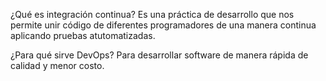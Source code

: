 ¿Qué es integración continua?
Es una práctica de desarrollo que nos permite unir código de diferentes programadores de una manera continua aplicando pruebas  atutomatizadas.

¿Para qué sirve DevOps?
Para desarrollar software de manera rápida de  calidad y menor costo.